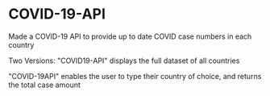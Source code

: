 # COVID-19-API
Made a COVID-19 API to provide up to date COVID case numbers in each country

Two Versions:
"COVID19-API" displays the full dataset of all countries

"COVID-19API" enables the user to type their country of choice, and returns the total case amount
